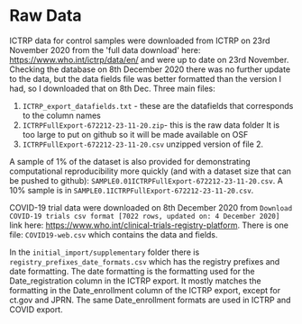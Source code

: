 
# Raw Data
ICTRP data for control samples were downloaded from ICTRP on 23rd November 2020 from the 'full data download' here: https://www.who.int/ictrp/data/en/ and were up to date on 23rd November. Checking the database on 8th December 2020 there was no further update to the data, but the data fields file was better formatted than the version I had, so I downloaded that on 8th Dec. Three main files:

1. `ICTRP_export_datafields.txt` - these are the datafields that corresponds to the column names 
2. `ICTRPFullExport-672212-23-11-20.zip`- this is the raw data folder It is too large to put on github so it will be made available on OSF
3. `ICTRPFullExport-672212-23-11-20.csv` unzipped version of file 2.

A sample of 1% of the dataset is also provided for demonstrating computational reproducibility more quickly (and with a dataset size that can be pushed to github): `SAMPLE0.01ICTRPFullExport-672212-23-11-20.csv`. A 10% sample is in `SAMPLE0.1ICTRPFullExport-672212-23-11-20.csv`.

COVID-19 trial data were downloaded on 8th December 2020 from `Download COVID-19 trials csv format [7022 rows, updated on: 4 December 2020]` link here: https://www.who.int/clinical-trials-registry-platform. There is one file: `COVID19-web.csv` which contains the data and fields.

In the `initial_import/supplementary` folder there is 
`registry_prefixes_date_formats.csv`
which has the registry prefixes and date formatting. The date formatting is the formatting used for the Date_registration column in the ICTRP export. It mostly matches the formatting in the Date_enrollment column of the ICTRP export, except for ct.gov and JPRN. The same Date_enrollment formats are used in ICTRP and COVID export.




